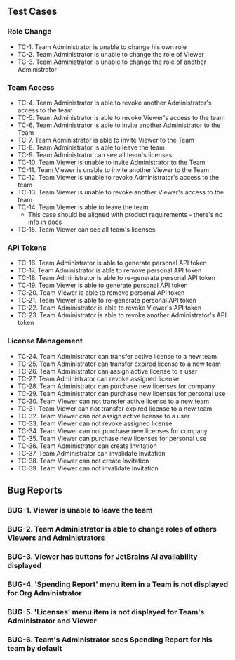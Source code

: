 ## Test Cases

### Role Change

- TC-1. Team Administrator is unable to change his own role
- TC-2. Team Administrator is unable to change the role of Viewer
- TC-3. Team Administrator is unable to change the role of another Administrator

### Team Access

- TC-4. Team Administrator is able to revoke another Administrator's access to the team
- TC-5. Team Administrator is able to revoke Viewer's access to the team
- TC-6. Team Administrator is able to invite another Administrator to the Team
- TC-7. Team Administrator is able to invite Viewer to the Team
- TC-8. Team Administrator is able to leave the team
- TC-9. Team Administrator can see all team's licenses
- TC-10. Team Viewer is unable to invite Administrator to the Team
- TC-11. Team Viewer is unable to invite another Viewer to the Team
- TC-12. Team Viewer is unable to revoke Administrator's access to the team
- TC-13. Team Viewer is unable to revoke another Viewer's access to the team
- TC-14. Team Viewer is able to leave the team
  - This case should be aligned with product requirements - there's no info in docs
- TC-15. Team Viewer can see all team's licenses


### API Tokens

- TC-16. Team Administrator is able to generate personal API token
- TC-17. Team Administrator is able to remove personal API token
- TC-18. Team Administrator is able to re-generate personal API token
- TC-19. Team Viewer is able to generate personal API token
- TC-20. Team Viewer is able to remove personal API token
- TC-21. Team Viewer is able to re-generate personal API token
- TC-22. Team Administrator is able to revoke Viewer's API token
- TC-23. Team Administrator is able to revoke another Administrator's API token

### License Management

- TC-24. Team Administrator can transfer active license to a new team
- TC-25. Team Administrator can transfer expired license to a new team
- TC-26. Team Administrator can assign active license to a user
- TC-27. Team Administrator can revoke assigned license
- TC-28. Team Administrator can purchase new licenses for company
- TC-29. Team Administrator can purchase new licenses for personal use
- TC-30. Team Viewer can not transfer active license to a new team
- TC-31. Team Viewer can not transfer expired license to a new team
- TC-32. Team Viewer can not assign active license to a user
- TC-33. Team Viewer can not revoke assigned license
- TC-34. Team Viewer can not purchase new licenses for company
- TC-35. Team Viewer can purchase new licenses for personal use
- TC-36. Team Administrator can create Invitation
- TC-37. Team Administrator can invalidate Invitation
- TC-38. Team Viewer can not create Invitation
- TC-39. Team Viewer can not invalidate Invitation

## Bug Reports

### BUG-1. Viewer is unable to leave the team

### BUG-2. Team Administrator is able to change roles of others Viewers and Administrators

### BUG-3. Viewer has buttons for JetBrains AI availability displayed

### BUG-4. 'Spending Report' menu item in a Team is not displayed for Org Administrator

### BUG-5. 'Licenses' menu item is not displayed for Team's Administrator and Viewer

### BUG-6. Team's Administrator sees Spending Report for his team by default